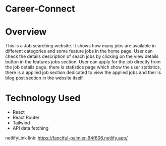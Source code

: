 # Career-Connect

# Overview

This is a Job searching website. It shows how many jobs are available in different categories and some feature jobs in the home page. User can check the details description of seach jobs by clicking on the view details button in the  features jobs section. User can apply for the job directly from the job details page. there is statistics page which show the user statistics, there is a applied job section dedicated to view the applied jobs and ther is blog post section in the website itself.
# Technology Used
- React
- React Router
- Tailwind
- API data fetching

netlifyLink link: https://fanciful-palmier-64f606.netlify.app/

